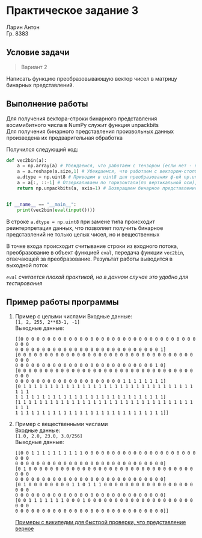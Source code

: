 # Практическое задание 3
Ларин Антон  
Гр. 8383
  
## Условие задачи

> Вариант 2 

Написать функцию преобразовывающую вектор чисел в матрицу бинарных представлений.

## Выполнение работы

Для получения вектора-строки бинарного представления восимибитного числа в NumPy служит функция unpackbits  
Для получения бинарного представления произвольных данных произведена их предварительная обработка  
  
Получился следующий код:  
```python
def vec2bin(a):
    a = np.array(a) # Убеждаемся, что работаем с тензором (если нет - преобразовываем в тензор)
    a = a.reshape(a.size,1) # Убеждаемся, что работаем с вектором-столбцом (если нет - преобразовываем в вектор-столбец)
    a.dtype = np.uint8 # Приводим в uint8 для преобразования ф-ей np.unpackbits
    a = a[:, ::-1] # Отзеркаливаем по горизонтали(по вертикальной оси), чтобы младшие адреса располагались справа, а старшие - слева
    return np.unpackbits(a, axis=1) # Возвращаем бинарное представление


if __name__ == "__main__":
    print(vec2bin(eval(input())))
```
В строке `a.dtype = np.uint8` при замене типа происходит реинтерпретация данных, что позволяет получить бинарное представлений не только целых чисел, но и вещественных

В точке входа происходит считывание строки из входного потока, преобразование в объект функцией `eval`, передача функции `vec2bin`, отвечающей за преобразование. Результат работы выводится в выходной поток  
  
*`eval` считается плохой практикой, но в данном случае это удобно для тестирования*  

## Пример работы программы
1) Пример с целыми числами
	Входные данные:  
	`[1, 2, 255, 2**63-1, -1]`  
	Выходные данные:  
	```
    [[0 0 0 0 0 0 0 0 0 0 0 0 0 0 0 0 0 0 0 0 0 0 0 0 0 0 0 0 0 0 0 0 0 0 0 0
    0 0 0 0 0 0 0 0 0 0 0 0 0 0 0 0 0 0 0 0 0 0 0 0 0 0 0 1]
    [0 0 0 0 0 0 0 0 0 0 0 0 0 0 0 0 0 0 0 0 0 0 0 0 0 0 0 0 0 0 0 0 0 0 0 0
    0 0 0 0 0 0 0 0 0 0 0 0 0 0 0 0 0 0 0 0 0 0 0 0 0 0 1 0]
    [0 0 0 0 0 0 0 0 0 0 0 0 0 0 0 0 0 0 0 0 0 0 0 0 0 0 0 0 0 0 0 0 0 0 0 0
    0 0 0 0 0 0 0 0 0 0 0 0 0 0 0 0 0 0 0 0 1 1 1 1 1 1 1 1]
    [0 1 1 1 1 1 1 1 1 1 1 1 1 1 1 1 1 1 1 1 1 1 1 1 1 1 1 1 1 1 1 1 1 1 1 1
    1 1 1 1 1 1 1 1 1 1 1 1 1 1 1 1 1 1 1 1 1 1 1 1 1 1 1 1]
    [1 1 1 1 1 1 1 1 1 1 1 1 1 1 1 1 1 1 1 1 1 1 1 1 1 1 1 1 1 1 1 1 1 1 1 1
    1 1 1 1 1 1 1 1 1 1 1 1 1 1 1 1 1 1 1 1 1 1 1 1 1 1 1 1]]
    ```

2) Пример с вещественными числами  
	Входные данные:  
	`[1.0, 2.0, 23.0, 3.0/256]`  
	Выходные данные:  
    ```
   [[0 0 1 1 1 1 1 1 1 1 1 1 0 0 0 0 0 0 0 0 0 0 0 0 0 0 0 0 0 0 0 0 0 0 0 0
    0 0 0 0 0 0 0 0 0 0 0 0 0 0 0 0 0 0 0 0 0 0 0 0 0 0 0 0]
    [0 1 0 0 0 0 0 0 0 0 0 0 0 0 0 0 0 0 0 0 0 0 0 0 0 0 0 0 0 0 0 0 0 0 0 0
    0 0 0 0 0 0 0 0 0 0 0 0 0 0 0 0 0 0 0 0 0 0 0 0 0 0 0 0]  
    [0 1 0 0 0 0 0 0 0 0 1 1 0 1 1 1 0 0 0 0 0 0 0 0 0 0 0 0 0 0 0 0 0 0 0 0
    0 0 0 0 0 0 0 0 0 0 0 0 0 0 0 0 0 0 0 0 0 0 0 0 0 0 0 0]  
    [0 0 1 1 1 1 1 1 1 0 0 0 1 0 0 0 0 0 0 0 0 0 0 0 0 0 0 0 0 0 0 0 0 0 0 0
    0 0 0 0 0 0 0 0 0 0 0 0 0 0 0 0 0 0 0 0 0 0 0 0 0 0 0 0]]
   ```
	[Примеры с википедии для быстрой проверки, что представление верное](https://en.wikipedia.org/wiki/Double-precision_floating-point_format#Double-precision_examples)